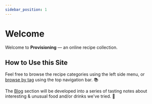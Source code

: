 ```yaml
---
sidebar_position: 1
---
```


# Welcome

Welcome to **Provisioning** — an online recipe collection. 

## How to Use this Site

Feel free to browse the recipe categories using the left side menu, or [browse by tag](/docs/tags) using the top navigation bar. 📚

The [Blog](/blog/) section will be developed into a series of tasting notes about interesting & unusual food and/or drinks we've tried. 🧃